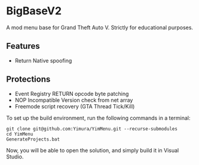 # BigBaseV2
A mod menu base for Grand Theft Auto V.
Strictly for educational purposes.

## Features

 - Return Native spoofing

## Protections

 - Event Registry RETURN opcode byte patching
 - NOP Incompatible Version check from net array
 - Freemode script recovery (GTA Thread Tick/Kill)

To set up the build environment, run the following commands in a terminal:
```dos
git clone git@github.com:Yimura/YimMenu.git --recurse-submodules
cd YimMenu
GenerateProjects.bat
```
Now, you will be able to open the solution, and simply build it in Visual Studio.
